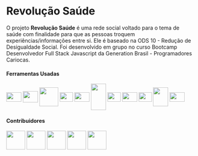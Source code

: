 # Revolução Saúde

O projeto **Revolução Saúde** é uma rede social voltado para o tema de saúde com finalidade para que as pessoas troquem experiências/informações entre si. Ele é baseado na ODS 10 - Redução de Desigualdade Social. Foi desenvolvido em grupo no curso Bootcamp Desenvolvedor Full Stack Javascript da Generation Brasil - Programadores Cariocas.

#### Ferramentas Usadas 

<img align="center" height="25" width="40" src="https://cdn.jsdelivr.net/gh/devicons/devicon/icons/nodejs/nodejs-original.svg" />  <img align="center" height="30" width="40" src="https://cdn.jsdelivr.net/gh/devicons/devicon/icons/react/react-original-wordmark.svg" />  <img align="center" height="50" width="50" src="https://cdn.jsdelivr.net/gh/devicons/devicon/icons/nestjs/nestjs-plain-wordmark.svg" /> <img align="center" height="25" width="35" src="https://cdn.jsdelivr.net/gh/devicons/devicon/icons/javascript/javascript-original.svg" /> <img align="center" height="25" width="40" src="https://cdn.jsdelivr.net/gh/devicons/devicon/icons/typescript/typescript-original.svg" /> <img align="center" height="70" width="40" src="https://cdn.jsdelivr.net/gh/devicons/devicon/icons/mysql/mysql-original-wordmark.svg" /> <img align="center" height="25" width="35" src="https://cdn.jsdelivr.net/gh/devicons/devicon/icons/git/git-original.svg" /> <img align="center" height="25" width="40" src="https://cdn.jsdelivr.net/gh/devicons/devicon/icons/materialui/materialui-original.svg" /> <img  align="center" height="25" width="35" src="https://cdn.jsdelivr.net/gh/devicons/devicon/icons/figma/figma-original.svg" /> <img align="center" height="50" width="40" src="https://cdn.jsdelivr.net/gh/devicons/devicon/icons/trello/trello-plain-wordmark.svg" /> <img align="center" height="25" width="40" src="https://cdn.jsdelivr.net/gh/devicons/devicon/icons/vscode/vscode-original.svg" />

#### Contribuidores

<a href="https://github.com/anaalicefortuna"><img align="center" height="50" width="50" src="https://avatars.githubusercontent.com/u/64869364?v=4"/></a> <a href="https://github.com/AndersonMSilva91"><img align="center" height="50" width="50" src="https://avatars.githubusercontent.com/u/112710538?v=4"/></a> <a href="https://github.com/IsmaelMF9469"><img align="center" height="50" width="50" src="https://avatars.githubusercontent.com/u/112709586?v=4"/></a> <a href="https://github.com/lilianguima"><img align="center" height="50" width="50" src="https://avatars.githubusercontent.com/u/112560958?v=4"/></a> <a href="https://github.com/pedrorosadev"><img align="center" height="50" width="50" src="https://avatars.githubusercontent.com/u/103282943?v=4"/></a>



